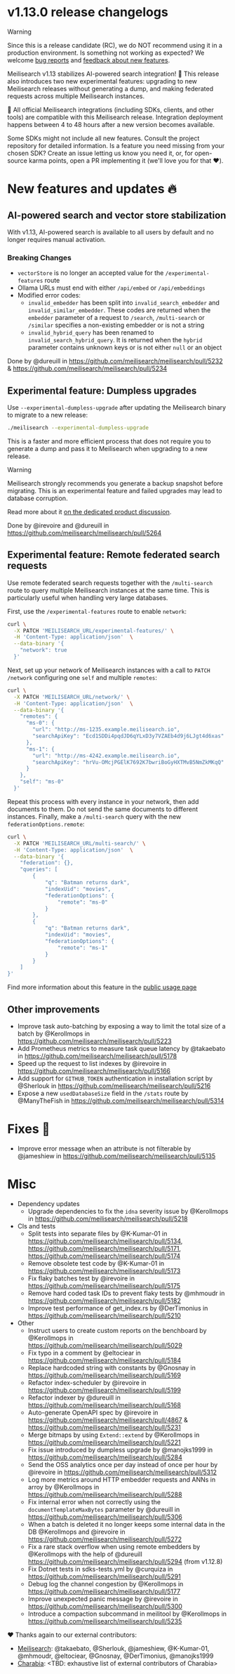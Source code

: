 # v1.13.0 release changelogs

<!-- The following line should ONLY be put PRE-release changelogs -->
> [!WARNING]
> Since this is a release candidate (RC), we do NOT recommend using it in a production environment. Is something not working as expected? We welcome [bug reports](https://github.com/meilisearch/meilisearch/issues/new/choose) and [feedback about new features](https://github.com/meilisearch/product/discussions).

Meilisearch v1.13 stabilizes AI-powered search integration! 🎉 This release also introduces two new experimental features: upgrading to new Meilisearch releases without generating a dump, and making federated requests across multiple Meilisearch instances.

<!-- The following lines should NOT be put in the PRE-release changelogs -->
🧰 All official Meilisearch integrations (including SDKs, clients, and other tools) are compatible with this Meilisearch release. Integration deployment happens between 4 to 48 hours after a new version becomes available.

<!-- The following lines should NOT be put in the PRE-release changelogs -->
Some SDKs might not include all new features. Consult the project repository for detailed information. Is a feature you need missing from your chosen SDK? Create an issue letting us know you need it, or, for open-source karma points, open a PR implementing it (we'll love you for that ❤️).

# New features and updates 🔥

## AI-powered search and vector store stabilization

With v1.13, AI-powered search is available to all users by default and no longer requires manual activation.

### Breaking Changes

* `vectorStore` is no longer an accepted value for the `/experimental-features` route
* Ollama URLs must end with either `/api/embed` or `/api/embeddings`
* Modified error codes:
  - `invalid_embedder` has been split into `invalid_search_embedder` and `invalid_similar_embedder`. These codes are returned when the `embedder` parameter of a request to `/search`, `/multi-search` or `/similar` specifies a non-existing embedder or is not a string
  - `invalid_hybrid_query` has been renamed to `invalid_search_hybrid_query`. It is returned when the `hybrid` parameter contains unknown keys or is not either `null` or an object

Done by @dureuill in https://github.com/meilisearch/meilisearch/pull/5232 & https://github.com/meilisearch/meilisearch/pull/5234

## Experimental feature: Dumpless upgrades

Use `--experimental-dumpless-upgrade` after updating the Meilisearch binary to migrate to a new release:

```sh
./meilisearch --experimental-dumpless-upgrade
```

This is a faster and more efficient process that does not require you to generate a dump and pass it to Meilisearch when upgrading to a new release.

> [!WARNING]
> Meilisearch strongly recommends you generate a backup snapshot before migrating. This is an experimental feature and failed upgrades may lead to database corruption.

Read more about it [on the dedicated product discussion](https://github.com/orgs/meilisearch/discussions/804).

Done by @irevoire and @dureuill in https://github.com/meilisearch/meilisearch/pull/5264

## Experimental feature: Remote federated search requests

Use remote federated search requests together with the `/multi-search` route to query multiple Meilisearch instances at the same time. This is particularly useful when handling very large databases.

First, use the `/experimental-features` route to enable `network`:

```sh
curl \
  -X PATCH 'MEILISEARCH_URL/experimental-features/' \
  -H 'Content-Type: application/json'  \
  --data-binary '{
    "network": true
  }'
```

Next, set up your network of Meilisearch instances with a call to `PATCH /network` configuring one `self` and multiple `remotes`:

```sh
curl \
  -X PATCH 'MEILISEARCH_URL/network/' \
  -H 'Content-Type: application/json'  \
  --data-binary '{
    "remotes": {
      "ms-0": {
        "url": "http://ms-1235.example.meilisearch.io",
        "searchApiKey": "Ecd1SDDi4pqdJD6qYLxD3y7VZAEb4d9j6LJgt4d6xas"
      },
      "ms-1": {
        "url": "http://ms-4242.example.meilisearch.io",
        "searchApiKey": "hrVu-OMcjPGElK7692K7bwriBoGyHXTMvB5NmZkMKqQ"
      }
    },
    "self": "ms-0"
  }'
```
Repeat this process with every instance in your network, then add documents to them. Do not send the same documents to different instances.
Finally, make a `/multi-search` query with the new `federationOptions.remote`:

```sh
curl \
  -X PATCH 'MEILISEARCH_URL/multi-search/' \
  -H 'Content-Type: application/json'  \
  --data-binary '{
    "federation": {},
    "queries": [
        {
            "q": "Batman returns dark",
            "indexUid": "movies",
            "federationOptions": {
                "remote": "ms-0"
            }
        },
        {
            "q": "Batman returns dark",
            "indexUid": "movies",
            "federationOptions": {
                "remote": "ms-1"
            }
        }
    ]
}'
```

Find more information about this feature in the [public usage page](https://meilisearch.notion.site/API-usage-Remote-search-request-f64fae093abf409e9434c9b9c8fab6f3?pvs=74)

## Other improvements

* Improve task auto-batching by exposing a way to limit the total size of a batch by @Kerollmops in https://github.com/meilisearch/meilisearch/pull/5223
* Add Prometheus metrics to measure task queue latency by @takaebato in https://github.com/meilisearch/meilisearch/pull/5178
* Speed up the request to list indexes by @irevoire in https://github.com/meilisearch/meilisearch/pull/5166
* Add support for `GITHUB_TOKEN` authentication in installation script by @Sherlouk in https://github.com/meilisearch/meilisearch/pull/5216
* Expose a new `usedDatabaseSize` field in the `/stats` route by @ManyTheFish in https://github.com/meilisearch/meilisearch/pull/5314

# Fixes 🐞

* Improve error message when an attribute is not filterable by @jameshiew in https://github.com/meilisearch/meilisearch/pull/5135

# Misc

* Dependency updates
  * Upgrade dependencies to fix the `idna` severity issue by @Kerollmops in https://github.com/meilisearch/meilisearch/pull/5218
* CIs and tests
  * Split tests into separate files by @K-Kumar-01 in https://github.com/meilisearch/meilisearch/pull/5134, https://github.com/meilisearch/meilisearch/pull/5171, https://github.com/meilisearch/meilisearch/pull/5174
  * Remove obsolete test code by @K-Kumar-01 in https://github.com/meilisearch/meilisearch/pull/5173
  * Fix flaky batches test by @irevoire in https://github.com/meilisearch/meilisearch/pull/5175
  * Remove hard coded task IDs to prevent flaky tests by @mhmoudr in https://github.com/meilisearch/meilisearch/pull/5182
  * Improve test performance of get_index.rs by @DerTimonius in https://github.com/meilisearch/meilisearch/pull/5210
* Other
  * Instruct users to create custom reports on the benchboard by @Kerollmops in https://github.com/meilisearch/meilisearch/pull/5029
  * Fix typo in a comment by @eltociear in https://github.com/meilisearch/meilisearch/pull/5184
  * Replace hardcoded string with constants by @Gnosnay in https://github.com/meilisearch/meilisearch/pull/5169
  * Refactor index-scheduler by @irevoire in https://github.com/meilisearch/meilisearch/pull/5199
  * Refactor indexer by @dureuill in https://github.com/meilisearch/meilisearch/pull/5168
  * Auto-generate OpenAPI spec by @irevoire in https://github.com/meilisearch/meilisearch/pull/4867 & https://github.com/meilisearch/meilisearch/pull/5231
  * Merge bitmaps by using `Extend::extend` by @Kerollmops in https://github.com/meilisearch/meilisearch/pull/5221
  * Fix issue introduced by dumpless upgrade by @manojks1999 in https://github.com/meilisearch/meilisearch/pull/5284
  * Send the OSS analytics once per day instead of once per hour by @irevoire in https://github.com/meilisearch/meilisearch/pull/5312
  * Log more metrics around HTTP embedder requests and ANNs in arroy by @Kerollmops in https://github.com/meilisearch/meilisearch/pull/5288
  * Fix internal error when not correctly using the `documentTemplateMaxBytes` parameter by @dureuill in https://github.com/meilisearch/meilisearch/pull/5306
  * When a batch is deleted it no longer keeps some internal data in the DB @Kerollmops and @irevoire in https://github.com/meilisearch/meilisearch/pull/5272
  * Fix a rare stack overflow when using remote embedders by @Kerollmops with the help of @dureuill https://github.com/meilisearch/meilisearch/pull/5294 (from v1.12.8)
  * Fix Dotnet tests in sdks-tests.yml by @curquiza in https://github.com/meilisearch/meilisearch/pull/5291
  * Debug log the channel congestion by @Kerollmops in https://github.com/meilisearch/meilisearch/pull/5177
  * Improve unexpected panic message by @irevoire in https://github.com/meilisearch/meilisearch/pull/5300
  * Introduce a compaction subcommand in meilitool by @Kerollmops in https://github.com/meilisearch/meilisearch/pull/5235

❤️ Thanks again to our external contributors:
- [Meilisearch](https://github.com/meilisearch/meilisearch): @takaebato, @Sherlouk, @jameshiew, @K-Kumar-01, @mhmoudr, @eltociear, @Gnosnay, @DerTimonius, @manojks1999
- [Charabia](https://github.com/meilisearch/charabia): <TBD: exhaustive list of external contributors of Charabia>
